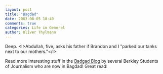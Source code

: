 ```yaml
---
layout: post
title: "Bagdad"
date: 2003-08-05 18:40
comments: true
categories: Life in General
author: Oliver Thylmann
---
```



Deep. &lt;I&gt;Abdullah, five, asks his father if Brandon and I &quot;parked our tanks next to our mothers.&quot;&lt;/I&gt;

Read more interesting stuff in the [Badgad Blog](http://journalism.berkeley.edu/projects/baghdad/) by several Berkley Students of Journalism who are now in Bagdad! Great read!


